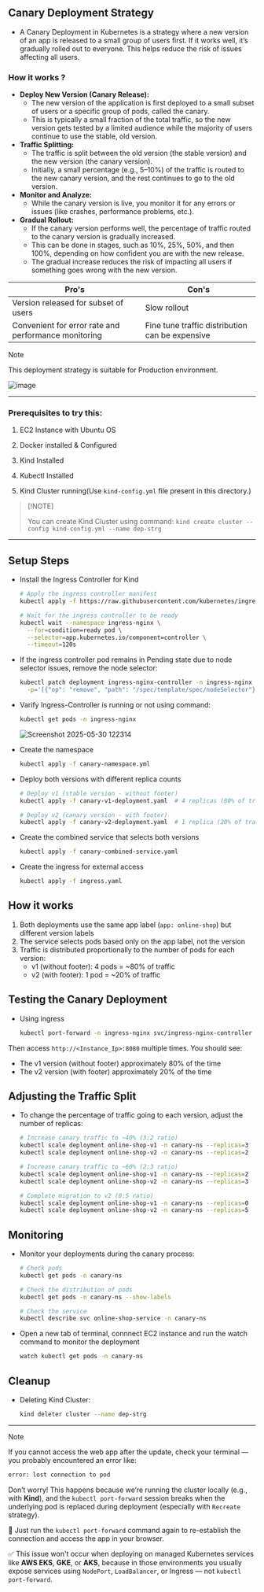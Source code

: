 ## Canary Deployment Strategy

- A Canary Deployment in Kubernetes is a strategy where a new version of an app is released to a small group of users first. If it works well, it’s gradually rolled out to everyone. This helps reduce the risk of issues affecting all users.


### How it works ?

- <b>Deploy New Version (Canary Release):</b>
  - The new version of the application is first deployed to a small subset of users or a specific group of pods, called the canary.
  - This is typically a small fraction of the total traffic, so the new version gets tested by a limited audience while the majority of users continue to use the stable, old version.
- <b>Traffic Splitting:</b>
  - The traffic is split between the old version (the stable version) and the new version (the canary version).
  - Initially, a small percentage (e.g., 5–10%) of the traffic is routed to the new canary version, and the rest continues to go to the old version. 
- <b>Monitor and Analyze:</b>
  - While the canary version is live, you monitor it for any errors or issues (like crashes, performance problems, etc.).
- <b>Gradual Rollout:</b>
  - If the canary version performs well, the percentage of traffic routed to the canary version is gradually increased.
  - This can be done in stages, such as 10%, 25%, 50%, and then 100%, depending on how confident you are with the new release.
  - The gradual increase reduces the risk of impacting all users if something goes wrong with the new version. 

| Pro's    | Con's |
| -------- | ------- |
| Version released for subset of users | Slow rollout    |
| Convenient for error rate and performance monitoring | Fine tune traffic distribution can be expensive |

> [!Note]
> This deployment strategy is suitable for Production environment.

![image](https://github.com/user-attachments/assets/5d08039b-e06b-4c08-aaff-b68dc435d570)

---

### Prerequisites to try this:

1. EC2 Instance with Ubuntu OS

2. Docker installed & Configured

3. Kind Installed

4. Kubectl Installed

5. Kind Cluster running(Use `kind-config.yml` file present in this directory.)

>   [!NOTE]
> 
>   You can create Kind Cluster using command: `kind create cluster --config kind-config.yml --name dep-strg`

---

## Setup Steps

- Install the Ingress Controller for Kind

  ```bash
  # Apply the ingress controller manifest
  kubectl apply -f https://raw.githubusercontent.com/kubernetes/ingress-nginx/controller-v1.8.2/deploy/static/provider/kind/deploy.yaml

  # Wait for the ingress controller to be ready
  kubectl wait --namespace ingress-nginx \
    --for=condition=ready pod \
    --selector=app.kubernetes.io/component=controller \
    --timeout=120s
  ```

- If the ingress controller pod remains in Pending state due to node selector issues, remove the node selector:

  ```bash
  kubectl patch deployment ingress-nginx-controller -n ingress-nginx --type=json \
    -p='[{"op": "remove", "path": "/spec/template/spec/nodeSelector"}]'
  ```

- Varify Ingress-Controller is running or not using command:

  ```bash
  kubectl get pods -n ingress-nginx
  ```

  ![Screenshot 2025-05-30 122314](https://github.com/user-attachments/assets/d33a623f-5070-48fb-8ae5-ca12bf46d84e)
  
- Create the namespace

    ```bash
    kubectl apply -f canary-namespace.yml
    ```

- Deploy both versions with different replica counts

    ```bash
    # Deploy v1 (stable version - without footer)
    kubectl apply -f canary-v1-deployment.yaml  # 4 replicas (80% of traffic)

    # Deploy v2 (canary version - with footer)
    kubectl apply -f canary-v2-deployment.yaml  # 1 replica (20% of traffic)
    ```

- Create the combined service that selects both versions

    ```bash
    kubectl apply -f canary-combined-service.yaml
    ```

- Create the ingress for external access

    ```bash
    kubectl apply -f ingress.yaml
    ```

## How it works

1. Both deployments use the same app label (`app: online-shop`) but different version labels
2. The service selects pods based only on the app label, not the version
3. Traffic is distributed proportionally to the number of pods for each version:
   - v1 (without footer): 4 pods = ~80% of traffic
   - v2 (with footer): 1 pod = ~20% of traffic

## Testing the Canary Deployment

- Using ingress

    ```bash
    kubectl port-forward -n ingress-nginx svc/ingress-nginx-controller 8080:80 --address 0.0.0.0 &
    ```

Then access `http://<Instance_Ip>:8080` multiple times. You should see:
- The v1 version (without footer) approximately 80% of the time
- The v2 version (with footer) approximately 20% of the time


## Adjusting the Traffic Split

- To change the percentage of traffic going to each version, adjust the number of replicas:

    ```bash
    # Increase canary traffic to ~40% (3:2 ratio)
    kubectl scale deployment online-shop-v1 -n canary-ns --replicas=3
    kubectl scale deployment online-shop-v2 -n canary-ns --replicas=2

    # Increase canary traffic to ~60% (2:3 ratio)
    kubectl scale deployment online-shop-v1 -n canary-ns --replicas=2
    kubectl scale deployment online-shop-v2 -n canary-ns --replicas=3

    # Complete migration to v2 (0:5 ratio)
    kubectl scale deployment online-shop-v1 -n canary-ns --replicas=0
    kubectl scale deployment online-shop-v2 -n canary-ns --replicas=5
    ```

## Monitoring

- Monitor your deployments during the canary process:

    ```bash
    # Check pods
    kubectl get pods -n canary-ns

    # Check the distribution of pods
    kubectl get pods -n canary-ns --show-labels

    # Check the service
    kubectl describe svc online-shop-service -n canary-ns
    ```

- Open a new tab of terminal, connnect EC2 instance and run the watch command to monitor the deployment

    ```bash
    watch kubectl get pods -n canary-ns
    ```

## Cleanup

- Deleting Kind Cluster:

    ```bash
    kind deleter cluster --name dep-strg
    ```

---

> [!Note]
>
> If you cannot access the web app after the update, check your terminal — you probably encountered an error like:
>
>   ```bash
>   error: lost connection to pod
>   ```
>
> Don’t worry! This happens because we’re running the cluster locally (e.g., with **Kind**), and the `kubectl port-forward` session breaks when the underlying pod is replaced during deployment (especially with `Recreate` strategy).
>
> 🔁 Just run the `kubectl port-forward` command again to re-establish the connection and access the app in your browser.
>
> ✅ This issue won't occur when deploying on managed Kubernetes services like **AWS EKS**, **GKE**, or **AKS**, because in those environments you usually expose services using `NodePort`, `LoadBalancer`, or Ingress — not `kubectl port-forward`.
